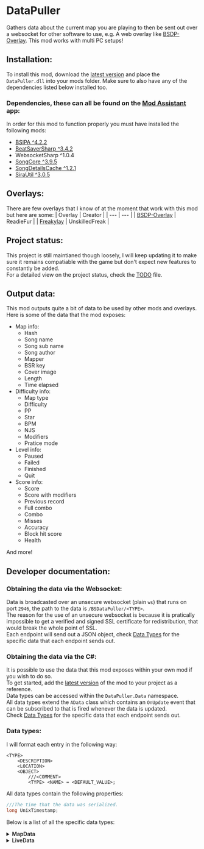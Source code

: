 # DataPuller
Gathers data about the current map you are playing to then be sent out over a websocket for other software to use, e.g. A web overlay like [BSDP-Overlay](../BSDP-Overlay). This mod works with multi PC setups!

## Installation:
To install this mod, download the [latest version](./releases/latest) and place the `DataPuller.dll` into your mods folder. Make sure to also have any of the dependencies listed below installed too.
### Dependencies, these can all be found on the [Mod Assistant](https://github.com/Assistant/ModAssistant) app:
In order for this mod to function properly you must have installed the following mods:
- [BSIPA ^4.2.2](https://github.com/bsmg/BeatSaber-IPA-Reloaded)
- [BeatSaverSharp ^3.4.2](https://github.com/Auros/BeatSaverSharper)
- WebsocketSharp ^1.0.4
- [SongCore ^3.9.5](https://github.com/Kylemc1413/SongCore)
- [SongDetailsCache ^1.2.1](https://github.com/kinsi55/BeatSaber_SongDetails)
- [SiraUtil ^3.0.5](https://github.com/Auros/SiraUtil)

## Overlays:
There are few overlays that I know of at the moment that work with this mod but here are some:
| Overlay | Creator |
| --- | --- |
| [BSDP-Overlay](../BSDP-Overlay) | ReadieFur |
| [Freakylay](https://github.com/UnskilledFreak/Freakylay) | UnskilledFreak |

## Project status:
This project is still maintianed though loosely, I will keep updating it to make sure it remains compatiable with the game but don't expect new features to constantly be added.  
For a detailed view on the project status, check the [TODO](./.todo) file.


## Output data:
This mod outputs quite a bit of data to be used by other mods and overlays. Here is some of the data that the mod exposes:
- Map info:
	- Hash
	- Song name
	- Song sub name
	- Song author
	- Mapper
	- BSR key
	- Cover image
	- Length
	- Time elapsed
- Difficulty info:
	- Map type
	- Difficulty
	- PP
	- Star
	- BPM
	- NJS
	- Modifiers
	- Pratice mode
- Level info:
	- Paused
	- Failed
	- Finished
	- Quit
- Score info:
	- Score
	- Score with modifiers
	- Previous record
	- Full combo
	- Combo
	- Misses
	- Accuracy
	- Block hit score
	- Health

And more!

## Developer documentation:
### Obtaining the data via the Websocket:
Data is broadcasted over an unsecure websocket (plain `ws`) that runs on port `2946`, the path to the data is `/BSDataPuller/<TYPE>`.  
The reason for the use of an unsecure websocket is because it is pratically impossible to get a verified and signed SSL certificate for redistribution, that would break the whole point of SSL.  
Each endpoint will send out a JSON object, check [Data Types](#data-types) for the specific data that each endpoint sends out.

### Obtaining the data via the C#:
It is possible to use the data that this mod exposes within your own mod if you wish to do so.  
To get started, add the [latest version](./releases/latest) of the mod to your project as a reference.  
Data types can be accessed within the `DataPuller.Data` namespace.  
All data types extend the `AData` class which contains an `OnUpdate` event that can be subscribed to that is fired whenever the data is updated.  
Check [Data Types](#data-types) for the specific data that each endpoint sends out.

### Data types:
I will format each entry in the following way:
```
<TYPE>
	<DESCRIPTION>
	<LOCATION>
	<OBJECT>
		///<COMMENT>
		<TYPE> <NAME> = <DEFAULT_VALUE>;
```
All data types contain the following properties:
```cs
///The time that the data was serialized.
long UnixTimestamp;
```
Below is a list of all the specific data types:
<details>
<summary style="font-weight: 600">MapData</summary>
Description: Contains data about the current map and mod.  
Type: `class`  

| Method | Location |
| --- | --- |
| Websocket | `/BSDataPuller/MapData` |
| C# | `DataPuller.Data.MapData` |

This data gets updated whenever:
- The map is changed
- A level is quit/paused/failed/finished

```cs
//====LEVEL====
///This can remain false even if LevelFailed is true, when Modifiers.NoFailOn0Energy is true.
bool LevelPaused = false;

bool LevelFinished = false;

bool LevelFailed = false;

bool LevelQuit = false;

//====MAP====
///The hash ID for the current map.
///null if the hash could not be determined (e.g. if the map is not a custom level).
string? Hash = null;

///The name of the current map.
string SongName = "";

///The sub-name of the current map.
string SongSubName = "";

///The author of the song.
string SongAuthor = "";

///The mapper of the current chart.
string Mapper = "";

///The BSR key of the current map.
///null if the BSR key could not be obtained.
string? BSRKey = null;

///The cover image of the current map.
///null if the cover image could not be obtained.
string? CoverImage = null;

///The duration of the map in seconds.
int Duration = 0;

//====DIFFICULTY====
///The type of map.
///i.e. Standard, 360, OneSaber, etc.
string MapType = "";

///The standard difficulty label of the map.
///i.e. Easy, Normal, Hard, etc.
string Difficulty = "";

///The custom difficulty label set by the mapper.
///null if there is none.
string? CustomDifficultyLabel = null;

///The beats per minute of the current map.
int BPM = 0;

///The note jump speed of the current map.
double NJS = 0;

///The modifiers selected by the player for the current level.
///i.e. No fail, No arrows, Ghost notes, etc.
Modifiers Modifiers = new Modifiers();

///The score multiplier set by the users selection of modifiers.
float ModifiersMultiplier = 1.0f;

bool PracticeMode = false;

///The modifiers selected by the user that are specific to practice mode.
PracticeModeModifiers PracticeModeModifiers = new PracticeModeModifiers();

///The amount Play Points this map is worth.
///0 if the map is unranked or the value was undetermined.
double PP = 0;

///0 if the value was undetermined.
double Star = 0;

//====MISC====
string GameVersion = ""; //Will be the current game version, e.g. 1.20.0

string PluginVersion = ""; //Will be the current version of the plugin, e.g. 2.1.0

bool IsMultiplayer = false;

///The previous local record set by the player for this map specific mode and difficulty.
///0 if the map variant hasn't never been played before.
int PreviousRecord = 0;

///The BSR key fore the last played map.
///null if there was no previous map or the previous maps BSR key was undetermined.
///This value won't be updated if the current map is the same as the last.
string? PreviousBSR = null;
```

##### Modifiers
This is a sub-object of `MapData` and does not get extend the `AData` class, there is no endpoint for this type.  
Type: `class`
```cs
bool NoFailOn0Energy = false;
bool OneLife = false;
bool FourLives = false;
bool NoBombs = false;
bool NoWalls = false;
bool NoArrows = false;
bool GhostNotes = false;
bool DisappearingArrows = false;
bool SmallNotes = false;
bool ProMode = false;
bool StrictAngles = false;
bool ZenMode = false;
bool SlowerSong = false;
bool FasterSong = false;
bool SuperFastSong = false;
```

##### PracticeModeModifiers
This is a sub-object of `MapData` and does not get extend the `AData` class, there is no endpoint for this type.  
Type: `class`
```cs
float SongSpeedMul;
bool StartInAdvanceAndClearNotes;
float SongStartTime;
```

</details>

<details>
<summary style="font-weight: 600">LiveData</summary>
Description: Contains data about the player status within the current map.  
Type: `class`

| Method | Location |
| --- | --- |
| Websocket | `/BSDataPuller/LiveData` |
| C# | `DataPuller.Data.LiveData` |

This data gets updated whenever:
- The players health changes
- A block is hit or missed
- The score changes
- 1 game second passes (this varies depending on the speed multiplier)

```cs
//====SCORE====
///The current raw score.
int Score = 0;

///The current score with the player selected multipliers applied.
int ScoreWithMultipliers = 0;

///The maximum possible raw score for the current number of cut notes.
int MaxScore = 0;

///The maximum possible score with the player selected multipliers applied for the current number of cut notes.
int MaxScoreWithMultipliers = 0;

///The string rank label for the current score.
///i.e. SS, S, A, B, etc.
string Rank = "SSS";

bool FullCombo = true;

///The total number of notes spawned since the start position of the song until the current position in the song.
int NotesSpawned = 0;

///The current note cut combo count without error.
///Resets back to 0 when the player: misses a note, hits a note incorrectly, takes damage or hits a bomb.
int Combo = 0;

///The total number of missed and incorrectly hit notes since the start position of the song until the current position in the song.
int Misses = 0;

double Accuracy = 100;

///The individual scores for the last hit note.
SBlockHitScore BlockHitScore = new SBlockHitScore();

double PlayerHealth = 50;

///The colour of note that was last hit.
///ColorType.None if no note was previously hit or a bomb was hit.
ColorType ColorType = ColorType.None;

//====MISC====
///The total amount of time in seconds since the start of the map.
int TimeElapsed = 0;

///The event that caused the update trigger to be fired.
ELiveDataEventTriggers EventTrigger = ELiveDataEventTriggers.Unknown;
```
##### SBlockHitScore
This is a sub-object of `LiveData` and does not get extend the `AData` class, there is no endpoint for this type.
Type: `struct`
```cs
///0 to 70.
int PreSwing = 0;
///0 to 30.
int PostSwing = 0;
///0 to 15.
int CenterSwing = 0;
```

##### ColorType
This is a sub-object of `LiveData` and does not get extend the `AData` class, there is no endpoint for this type.
Type: `enum`
```cs
ColorA = 0,
ColorB = 1,
None = -1
```

##### ELiveDataEventTriggers
This is a sub-object of `LiveData` and does not get extend the `AData` class, there is no endpoint for this type.  
Type: `enum`
```cs
Unknown = 0,
TimerElapsed,
NoteMissed,
EnergyChange,
ScoreChange
```

</details>